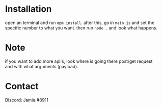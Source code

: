 # Installation
open an terminal and run `npm install`. after this, go in `main.js` and set the specific number to what you want. then run `node .` and look what happens.

# Note
if you want to add more api's, look where is going there post/get request and with what arguments (payload).

# Contact
Discord: Jamie.#8911
